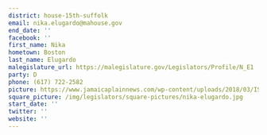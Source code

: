 ```yaml
---
district: house-15th-suffolk
email: nika.elugardo@mahouse.gov
end_date: ''
facebook: ''
first_name: Nika
hometown: Boston
last_name: Elugardo
malegislature_url: https://malegislature.gov/Legislators/Profile/N_E1
party: D
phone: (617) 722-2582
picture: https://www.jamaicaplainnews.com/wp-content/uploads/2018/03/ISz5WcYC_400x400.jpg
square_picture: /img/legislators/square-pictures/nika-elugardo.jpg
start_date: ''
twitter: ''
website: ''
---
```

